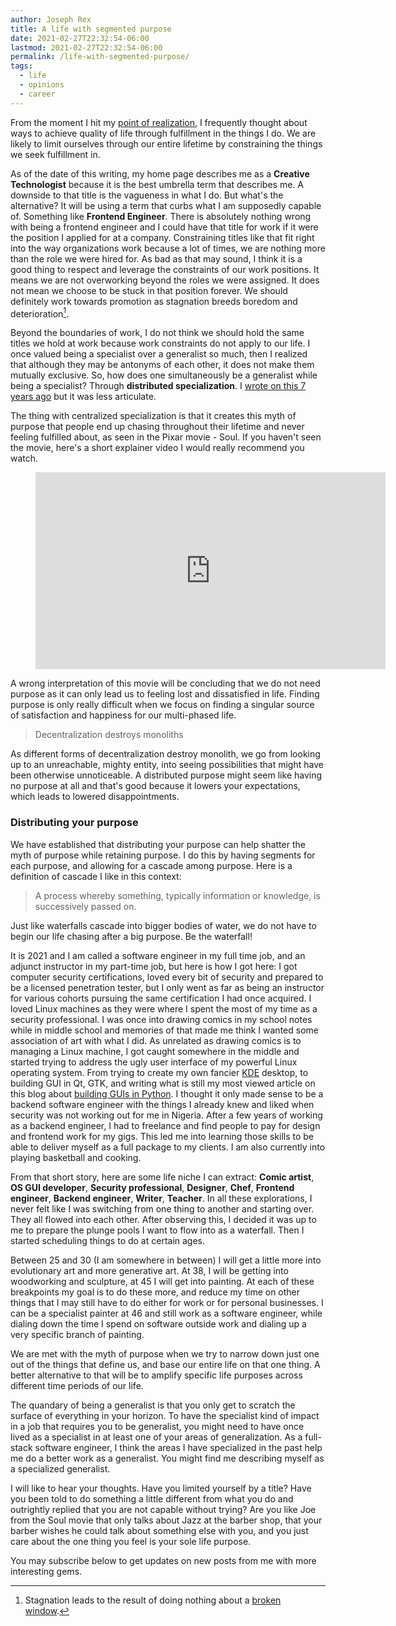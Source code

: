 ```yaml
---
author: Joseph Rex
title: A life with segmented purpose
date: 2021-02-27T22:32:54-06:00
lastmod: 2021-02-27T22:32:54-06:00
permalink: /life-with-segmented-purpose/
tags:
  - life
  - opinions
  - career
---
```

From the moment I hit my [point of realization](/point-of-realization), I frequently thought about ways to
achieve quality of life through fulfillment in the things I do. We are likely to limit
ourselves through our entire lifetime by constraining the things we seek fulfillment in.
<!--more-->

As of the date of this writing, my home page describes me as a **Creative Technologist**
because it is the best umbrella term that describes me. A downside to that title is the
vagueness in what I do. But what's the alternative? It will be using a
term that curbs what I am supposedly capable of. Something like **Frontend Engineer**.
There is absolutely nothing wrong with being a frontend engineer and I could have that
title for work if it were the position I applied for at a company. Constraining titles
like that fit right into the way organizations work because a lot of times, we are
nothing more than the role we were hired for. As bad as that may sound, I think it is a
good thing to respect and leverage the constraints of our work positions. It means we
are not overworking beyond the roles we were assigned. It does not mean we choose to
be stuck in that position forever. We should definitely work towards promotion as
stagnation breeds boredom and deterioration[^1].

Beyond the boundaries of work, I do not think we should hold the same titles we hold at
work because work constraints do not apply to our life. I once valued being a specialist
over a generalist so much, then I realized that although they may be antonyms of each
other, it does not make them mutually exclusive. So, how does one simultaneously be a
generalist while being a specialist? Through **distributed specialization**.
I [wrote on this 7 years ago][5] but it was less articulate.

The thing with centralized specialization is that it creates this myth of purpose that
people end up chasing throughout their lifetime and never feeling fulfilled about, as
seen in the Pixar movie - Soul. If you haven't seen the movie, here's a short explainer
video I would really recommend you watch.

<figure class="video">
<iframe width="560" height="315" src="https://www.youtube-nocookie.com/embed/K5BqYgpxPoY?controls=0" frameborder="0" allow="accelerometer; autoplay; clipboard-write; encrypted-media; gyroscope; picture-in-picture" allowfullscreen></iframe>
</figure>

A wrong interpretation of this movie will be concluding that we do not need purpose as it can only
lead us to feeling lost and dissatisfied in life. Finding purpose is only really difficult when
we focus on finding a singular source of satisfaction and happiness for our multi-phased life.

> Decentralization destroys monoliths

As different forms of decentralization destroy monolith, we go from looking up to an unreachable,
mighty entity, into seeing possibilities that might have been otherwise unnoticeable. A distributed
purpose might seem like having no purpose at all and that's good because it lowers your expectations,
which leads to lowered disappointments.

### Distributing your purpose
We have established that distributing your purpose can help shatter the myth of purpose while
retaining purpose. I do this by having segments for each purpose, and allowing for a cascade among
purpose. Here is a definition of cascade I like in this context:

> A process whereby something, typically information or knowledge, is successively passed on.

Just like waterfalls cascade into bigger bodies of water, we do not have to begin our life chasing
after a big purpose. Be the waterfall!

It is 2021 and I am called a software engineer in my full time job, and an adjunct instructor in my
part-time job, but here is how I got here: I got computer security certifications, loved every bit
of security and prepared to be a licensed penetration tester, but I only went as far as being an
instructor for various cohorts pursuing the same certification I had once acquired.
I loved Linux machines as they were where I spent the most of my time as a security professional.
I was once into drawing comics in my school notes while in middle school and memories of that made
me think I wanted some association of art with what I did.
As unrelated as drawing comics is to managing a Linux machine, I got caught somewhere in
the middle and started trying to address the ugly user interface of my powerful Linux operating
system. From trying to create my own fancier [KDE][3] desktop, to building GUI in Qt, GTK, and
writing what is still my most viewed article on this blog about [building GUIs in Python][4].
I thought it only made sense to be a backend software engineer with the things I already knew and
liked when security was not working out for me in Nigeria. After a few years of working as a
backend engineer, I had to freelance and find people to pay for design and frontend work for my
gigs. This led me into learning those skills to be able to deliver myself as a full package to
my clients. I am also currently into playing basketball and cooking.

From that short story, here are some life niche I can extract: **Comic artist**,
**OS GUI developer**, **Security professional**, **Designer**, **Chef**, **Frontend engineer**,
**Backend engineer**, **Writer**, **Teacher**. In all these explorations, I never felt like I was
switching from one thing to another and starting over. They all flowed into each other. After
observing this, I decided it was up to me to prepare the plunge pools I want to flow into as a
waterfall. Then I started scheduling things to do at certain ages.

Between 25 and 30 (I am somewhere in between) I will get a little more into evolutionary art and
more generative art. At 38, I will be getting into woodworking and sculpture, at 45 I will get
into painting. At each of these breakpoints my goal is to do these more, and reduce my time on
other things that I may still have to do either for work or for personal businesses. I can be a
specialist painter at 46 and still work as a software engineer, while dialing down the time I
spend on software outside work and dialing up a very specific branch of painting.

We are met with the myth of purpose when we try to narrow down just one out of the things that
define us, and base our entire life on that one thing. A better alternative to that will be to amplify
specific life purposes across different time periods of our life.

The quandary of being a generalist is that you only get to scratch the surface of everything
in your horizon. To have the specialist kind of impact in a job that requires you to be generalist, you might need to
have once lived as a specialist in at least one of your areas of generalization. As a full-stack
software engineer, I think the areas I have specialized in the past help me do a better work as a
generalist. You might find me describing myself as a specialized generalist.

I will like to hear your thoughts. Have you limited yourself by a title? Have you been told to
do something a little different from what you do and outrightly replied that you are not
capable without trying? Are you like Joe from the Soul movie that only talks about Jazz at the
barber shop, that your barber wishes he could talk about something else with you, and you just
care about the one thing you feel is your sole life purpose.

You may subscribe below to get updates on new posts from me with more interesting gems.


[^1]: Stagnation leads to the result of doing nothing about a [broken window][2].

[1]: /point-of-realization
[2]: https://en.wikipedia.org/wiki/Broken_windows_theory
[3]: https://kde.org
[4]: /getting-started-with-gui-development-in-python/
[5]: /im-an-x-programmer/


<!-- https://convertkit.slack.com/archives/C0VFM08AK/p1603385931367700 -->


